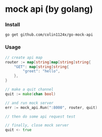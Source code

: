 # mock api (by golang)

### Install

```
go get github.com/colin1124x/go-mock-api
```

### Usage

```go
// create api map
router := map[string]map[string]string{
    "GET": map[string]string{
        "greet": "hello",
    },
}

// make a quit channel
quit := make(chan bool)

// and run mock server
err := mock_api.Run(":8000", router, quit)

// then do some api request test 

// finally, close mock server
quit <- true

```
